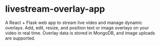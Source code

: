 # livestream-overlay-app
A React + Flask web app to stream live video and manage dynamic overlays. Add, edit, resize, and position text or image overlays on your video in real time. Overlay data is stored in MongoDB, and image uploads are supported.
